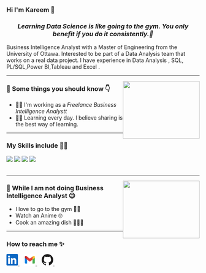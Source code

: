 ### Hi I'm Kareem 👋

<h3 align="center"><em>Learning Data Science is like going to the gym. You only benefit if you do it consistently.💯</em></h3>

<p>Business Intelligence Analyst  with a Master of Engineering from the University of Ottawa. Interested to be part of a Data Analysis team that works on a real data project. I have experience in Data Analysis , SQL, PL/SQL,Power BI,Tableau and Excel .</p>

<hr>
<img align="right" src="https://media.giphy.com/media/8DTnuPhxv0m4w/giphy.gif" height="150px" width="200px">
<h3>🚀 Some things you should know 👇</h3>
<ul>
<li>👨‍🔬 I'm working as a <em>Freelance Business Intelligence Analystt</em></li>
<li>👨‍🎓 Learning every day. I believe sharing is the best way of learning.</li>
</ul>
<hr>

<h3>My Skills include 👨‍💻</h3>
<div>
    <img src="https://img.shields.io/badge/python-%2314354C.svg?style=for-the-badge&logo=python&logoColor=white">
    <img src="https://img.shields.io/badge/postgres-%23316192.svg?style=for-the-badge&logo=postgresql&logoColor=white">
    <img src="https://img.shields.io/badge/scikit--learn-%23F7931E.svg?style=for-the-badge&logo=scikit-learn&logoColor=white">
    <img src="https://img.shields.io/badge/pandas-%23150458.svg?style=for-the-badge&logo=pandas&logoColor=white">
   
</div>
<br>
<hr>

<img align="right" src="https://thumbs.gfycat.com/WigglyDopeyLeopardseal-max-1mb.gif" height="150px" width="200px">
<h3>🦄 While I am not doing Business Intelligence Analyst 😉</h3>
<ul>
    <li>I love to go to the gym 🏋️‍♂️</li>
    <li>Watch an Anime 🤓</li>
    <li>Cook an amazing dish 👨‍🍳😋</li>
</ul>
<hr>

<h3>How to reach me ✨</h3>
<div>
    <a href="https://www.linkedin.com/in/kareem-bakli-b48228138/">
        <img src="assets\linkedin.svg" width="30px">
    </a>&nbsp;&nbsp;
    <a href="mailto: kareematifbakly@gmail.com">
        <img src="assets\gmail.svg" width="30px">
    </a>&nbsp;&nbsp;
    <a href="https://github.com/kareematif-bakli">
        <img src="assets\github.svg" width="30px">
    </a>&nbsp;&nbsp;
</div>

